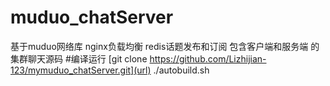 # muduo_chatServer
基于muduo网络库 nginx负载均衡 redis话题发布和订阅   包含客户端和服务端 的 集群聊天源码
#编译运行
[git clone https://github.com/Lizhijian-123/mymuduo_chatServer.git](url)
./autobuild.sh



